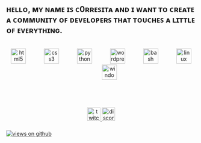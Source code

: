 <h2 align="left">ʜᴇʟʟᴏ, ᴍʏ ɴᴀᴍᴇ ɪꜱ ᴄ0ʀʀᴇꜱɪᴛᴀ ᴀɴᴅ ɪ ᴡᴀɴᴛ ᴛᴏ ᴄʀᴇᴀᴛᴇ ᴀ ᴄᴏᴍᴍᴜɴɪᴛʏ ᴏꜰ ᴅᴇᴠᴇʟᴏᴘᴇʀꜱ ᴛʜᴀᴛ ᴛᴏᴜᴄʜᴇꜱ ᴀ ʟɪᴛᴛʟᴇ ᴏꜰ ᴇᴠᴇʀʏᴛʜɪɴɢ.</h2>


<br clear="both">

<div align="center">
  <img src="https://cdn.jsdelivr.net/gh/devicons/devicon/icons/html5/html5-original.svg" height="40" alt="html5 logo"  />
  <img width="40" />
  <img src="https://cdn.jsdelivr.net/gh/devicons/devicon/icons/css3/css3-original.svg" height="40" alt="css3 logo"  />
  <img width="40" />
  <img src="https://cdn.jsdelivr.net/gh/devicons/devicon/icons/python/python-original.svg" height="40" alt="python logo"  />
  <img width="40" />
  <img src="https://cdn.jsdelivr.net/gh/devicons/devicon/icons/wordpress/wordpress-original.svg" height="40" alt="wordpress logo"  />
  <img width="40" />
  <img src="https://cdn.simpleicons.org/gnubash/4EAA25" height="40" alt="bash logo"  />
  <img width="40" />
  <img src="https://cdn.jsdelivr.net/gh/devicons/devicon/icons/linux/linux-original.svg" height="40" alt="linux logo"  />
  <img width="40" />
  <img src="https://cdn.jsdelivr.net/gh/devicons/devicon/icons/windows8/windows8-original.svg" height="40" alt="windows8 logo"  />
</div>

###

<div align="left">
</div>

###
<br><br>

<div align="center">
  <a href="https://twitch.tv/c0rresita" target="_blank">
    <img src="https://img.shields.io/static/v1?message=Twitch&logo=twitch&label=&color=9146FF&logoColor=white&labelColor=&style=for-the-badge" height="35" alt="twitch logo"  />
  </a>
  <a href="https://discord.gg/QpTzqPtCRJ" target="_blank">
    <img src="https://img.shields.io/static/v1?message=Discord&logo=discord&label=&color=7289DA&logoColor=white&labelColor=&style=for-the-badge" height="35" alt="discord logo"  />
  </a>
</div>

###

<div align="left">
</div>

###




<a href="https://github.com/c0rresita" target="_blank">
    <img src="https://komarev.com/ghpvc/?username=c0rresita&label=Views&color=brightgreen&style=flat-square" alt="views on github" />
</a>
